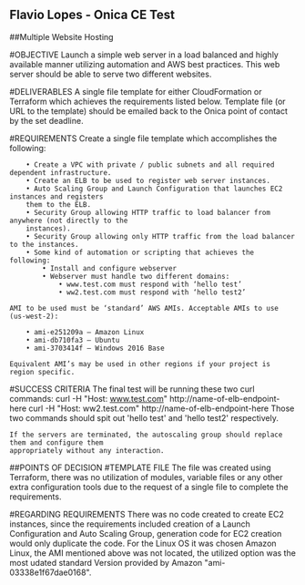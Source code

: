 ## Flavio Lopes - Onica CE Test 

##Multiple Website Hosting

#OBJECTIVE
    Launch a simple web server in a load balanced and highly available manner utilizing automation
    and AWS best practices. This web server should be able to serve two different websites.

#DELIVERABLES
    A single file template for either CloudFormation or Terraform which achieves the requirements
    listed below. 
    Template file (or URL to the template) should be emailed back to the Onica point of
    contact by the set deadline.

#REQUIREMENTS
    Create a single file template which accomplishes the following:

        • Create a VPC with private / public subnets and all required dependent infrastructure.
        • Create an ELB to be used to register web server instances.
        • Auto Scaling Group and Launch Configuration that launches EC2 instances and registers
        them to the ELB.
        • Security Group allowing HTTP traffic to load balancer from anywhere (not directly to the
        instances).
        • Security Group allowing only HTTP traffic from the load balancer to the instances.
        • Some kind of automation or scripting that achieves the following:
            • Install and configure webserver
            • Webserver must handle two different domains:
                • www.test.com must respond with ‘hello test’
                • ww2.test.com must respond with ‘hello test2’

    AMI to be used must be ‘standard’ AWS AMIs. Acceptable AMIs to use (us-west-2):

        • ami-e251209a – Amazon Linux
        • ami-db710fa3 – Ubuntu
        • ami-3703414f – Windows 2016 Base

    Equivalent AMI’s may be used in other regions if your project is region specific.

#SUCCESS CRITERIA
    The final test will be running these two curl commands:
        curl -H "Host: www.test.com" http://name-of-elb-endpoint-here
        curl -H "Host: ww2.test.com" http://name-of-elb-endpoint-here
    Those two commands should spit out 'hello test' and 'hello test2' respectively.

    If the servers are terminated, the autoscaling group should replace them and configure them
    appropriately without any interaction.

##POINTS OF DECISION
#TEMPLATE FILE
    The file was created using Terraform, there was no utilization of modules, variable files or any other extra configuration tools due to the request of a single file to complete the requirements.

#REGARDING REQUIREMENTS
    There was no code created to create EC2 instances, since the requirements included creation of a Launch Configuration and Auto Scaling Group, generation code for EC2 creation would only duplicate the code.
    For the Linux OS it was chosen Amazon Linux, the AMI mentioned above was not located, the utilized option was the most udated standard Version provided by Amazon "ami-03338e1f67dae0168".



